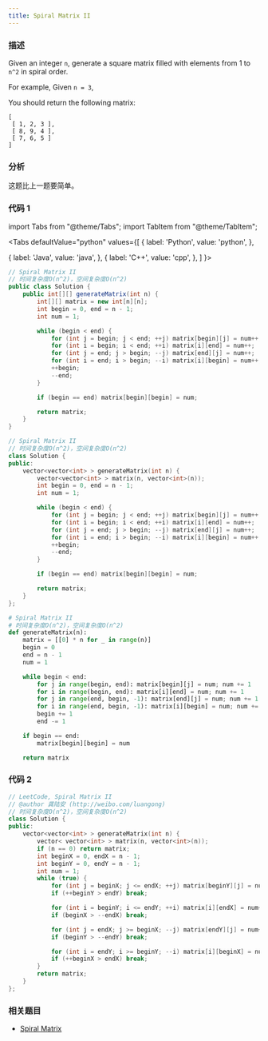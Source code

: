 ```yaml
---
title: Spiral Matrix II
---
```


### 描述

Given an integer `n`, generate a square matrix filled with elements from 1 to `n^2` in spiral order.

For example,
Given `n = 3`,

You should return the following matrix:

```
[
 [ 1, 2, 3 ],
 [ 8, 9, 4 ],
 [ 7, 6, 5 ]
]
```

### 分析

这题比上一题要简单。

### 代码 1

import Tabs from "@theme/Tabs";
import TabItem from "@theme/TabItem";

<Tabs
defaultValue="python"
values={[
{ label: 'Python', value: 'python', },

{ label: 'Java', value: 'java', },
{ label: 'C++', value: 'cpp', },
]
}>
<TabItem value="java">

```java
// Spiral Matrix II
// 时间复杂度O(n^2)，空间复杂度O(n^2)
public class Solution {
    public int[][] generateMatrix(int n) {
        int[][] matrix = new int[n][n];
        int begin = 0, end = n - 1;
        int num = 1;

        while (begin < end) {
            for (int j = begin; j < end; ++j) matrix[begin][j] = num++;
            for (int i = begin; i < end; ++i) matrix[i][end] = num++;
            for (int j = end; j > begin; --j) matrix[end][j] = num++;
            for (int i = end; i > begin; --i) matrix[i][begin] = num++;
            ++begin;
            --end;
        }

        if (begin == end) matrix[begin][begin] = num;

        return matrix;
    }
}
```

</TabItem>
<TabItem value="cpp">

```cpp
// Spiral Matrix II
// 时间复杂度O(n^2)，空间复杂度O(n^2)
class Solution {
public:
    vector<vector<int> > generateMatrix(int n) {
        vector<vector<int> > matrix(n, vector<int>(n));
        int begin = 0, end = n - 1;
        int num = 1;

        while (begin < end) {
            for (int j = begin; j < end; ++j) matrix[begin][j] = num++;
            for (int i = begin; i < end; ++i) matrix[i][end] = num++;
            for (int j = end; j > begin; --j) matrix[end][j] = num++;
            for (int i = end; i > begin; --i) matrix[i][begin] = num++;
            ++begin;
            --end;
        }

        if (begin == end) matrix[begin][begin] = num;

        return matrix;
    }
};
```

</TabItem>

<TabItem value="python">

```python
# Spiral Matrix II
# 时间复杂度O(n^2)，空间复杂度O(n^2)
def generateMatrix(n):
    matrix = [[0] * n for _ in range(n)]
    begin = 0
    end = n - 1
    num = 1

    while begin < end:
        for j in range(begin, end): matrix[begin][j] = num; num += 1
        for i in range(begin, end): matrix[i][end] = num; num += 1
        for j in range(end, begin, -1): matrix[end][j] = num; num += 1
        for i in range(end, begin, -1): matrix[i][begin] = num; num += 1
        begin += 1
        end -= 1

    if begin == end:
        matrix[begin][begin] = num

    return matrix
```

</TabItem>
</Tabs>

### 代码 2

```cpp
// LeetCode, Spiral Matrix II
// @author 龚陆安 (http://weibo.com/luangong)
// 时间复杂度O(n^2)，空间复杂度O(n^2)
class Solution {
public:
    vector<vector<int> > generateMatrix(int n) {
        vector< vector<int> > matrix(n, vector<int>(n));
        if (n == 0) return matrix;
        int beginX = 0, endX = n - 1;
        int beginY = 0, endY = n - 1;
        int num = 1;
        while (true) {
            for (int j = beginX; j <= endX; ++j) matrix[beginY][j] = num++;
            if (++beginY > endY) break;

            for (int i = beginY; i <= endY; ++i) matrix[i][endX] = num++;
            if (beginX > --endX) break;

            for (int j = endX; j >= beginX; --j) matrix[endY][j] = num++;
            if (beginY > --endY) break;

            for (int i = endY; i >= beginY; --i) matrix[i][beginX] = num++;
            if (++beginX > endX) break;
        }
        return matrix;
    }
};
```

### 相关题目

- [Spiral Matrix](spiral-matrix.md)
